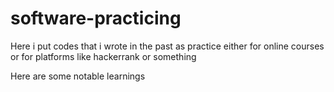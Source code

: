 # software-practicing

Here i put codes that i wrote in the past as practice
either for online courses or for platforms like hackerrank or something

Here are some notable learnings


